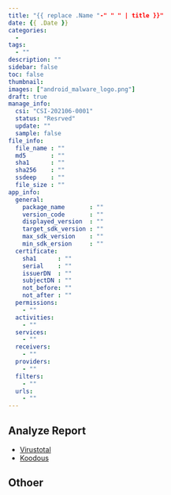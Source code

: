 ```yaml
---
title: "{{ replace .Name "-" " " | title }}"
date: {{ .Date }}
categories:
  -
tags:
  - ""
description: ""
sidebar: false
toc: false
thumbnail: 
images: ["android_malware_logo.png"]
draft: true
manage_info:
  csi: "CSI-202106-0001"
  status: "Resrved"
  update: ""
  sample: false
file_info:
  file_name : ""
  md5       : ""
  sha1	    : ""
  sha256    : ""
  ssdeep    : ""
  file_size : ""
app_info:
  general:
    package_name       : ""
    version_code       : ""
    displayed_version  : ""
    target_sdk_version : ""
    max_sdk_version    : ""
    min_sdk_ersion     : ""
  certificate:
    sha1      : ""
    serial    : ""
    issuerDN  : ""
    subjectDN : ""
    not_before: ""
    not_after : ""
  permissions:
    - ""
  activities:
    - ""
  services:
    - ""
  receivers:
    - ""
  providers:
    - ""
  filters:
    - ""
  urls:
    - ""
---
```


## Analyze Report

- [Virustotal](https://www.virustotal.com/gui/file/)
- [Koodous](https://koodous.com/apks/)

## Othoer
